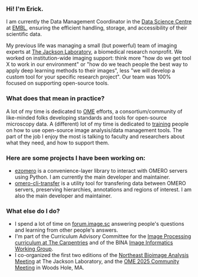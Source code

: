 ### Hi! I'm Erick.

I am currently the Data Management Coordinator in the [Data Science Centre](https://www.embl.org/about/info/data-science-centre/) at [EMBL](https://www.embl.org), ensuring the efficient handling, storage, and accessibility of their scientific data.

My previous life was managing a small (but powerful) team of imaging experts at [The Jackson Laboratory](https://github.com/TheJacksonLaboratory/), a biomedical research nonprofit. We worked on institution-wide imaging support: think more "how do we get tool X to work in our environment" or "how do we teach people the best way to apply deep learning methods to their images", less "we will develop a custom tool for your specific research project". Our team was 100% focused on supporting open-source tools.

### What does that mean in practice?
A lot of my time is dedicated to [OME](https://www.openmicroscopy.org/) efforts, a consortium/community of like-minded folks developing standards and tools for open-source microscopy data. A (different) lot of my time is dedicated to [training](https://github.com/erickmartins/training) people on how to use open-source image analysis/data management tools. The part of the job I enjoy the most is talking to faculty and researchers about what they need, and how to support them.

### Here are some projects I have been working on:
- [ezomero](https://github.com/erickmartins/ezomero) is a convenience-layer library to interact with OMERO servers using Python. I am currently the main developer and maintainer.
- [omero-cli-transfer](https://github.com/ome/omero-cli-transfer) is a utility tool for transfering data between OMERO servers, preserving hierarchies, annotations and regions of interest. I am also the main developer and maintainer.

### What else do I do?
- I spend a lot of time on [forum.image.sc](image.sc) answering people's questions and learning from other people's answers.
- I'm part of the Curriculum Advisory Committee for the [Image Processing curriculum at The Carpentries](https://datacarpentry.org/image-processing/) and of the BINA [Image Informatics Working Group](https://www.bioimagingnorthamerica.org/image-informatics-wg/).
- I co-organized the first two editions of the [Northeast Bioimage Analysis Meeting](https://www.jax.org/education-and-learning/education-calendar/2023/10-October/northeast-bioimage-analysis-meeting) at The Jackson Laboratory, and the [OME 2025 Community Meeting](https://www.bioimagingnorthamerica.org/events/ome-2025-community-meeting/) in Woods Hole, MA.

<!--
**erickmartins/erickmartins** is a ✨ _special_ ✨ repository because its `README.md` (this file) appears on your GitHub profile.

Here are some ideas to get you started:

- 🔭 I’m currently working on ...
- 🌱 I’m currently learning ...
- 👯 I’m looking to collaborate on ...
- 🤔 I’m looking for help with ...
- 💬 Ask me about ...
- 📫 How to reach me: ...
- 😄 Pronouns: ...
- ⚡ Fun fact: ...
-->
